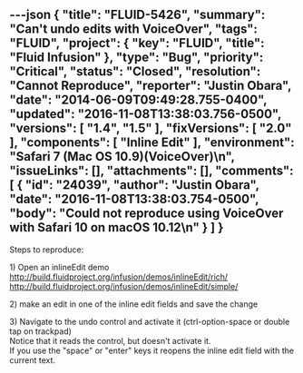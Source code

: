 ---json
{
  "title": "FLUID-5426",
  "summary": "Can't undo edits with VoiceOver",
  "tags": "FLUID",
  "project": {
    "key": "FLUID",
    "title": "Fluid Infusion"
  },
  "type": "Bug",
  "priority": "Critical",
  "status": "Closed",
  "resolution": "Cannot Reproduce",
  "reporter": "Justin Obara",
  "date": "2014-06-09T09:49:28.755-0400",
  "updated": "2016-11-08T13:38:03.756-0500",
  "versions": [
    "1.4",
    "1.5"
  ],
  "fixVersions": [
    "2.0"
  ],
  "components": [
    "Inline Edit"
  ],
  "environment": "Safari 7 (Mac OS 10.9)(VoiceOver)\n",
  "issueLinks": [],
  "attachments": [],
  "comments": [
    {
      "id": "24039",
      "author": "Justin Obara",
      "date": "2016-11-08T13:38:03.754-0500",
      "body": "Could not reproduce using VoiceOver with Safari 10 on macOS 10.12\n"
    }
  ]
}
---
Steps to reproduce:

1\) Open an inlineEdit demo\
<http://build.fluidproject.org/infusion/demos/inlineEdit/rich/>\
<http://build.fluidproject.org/infusion/demos/inlineEdit/simple/>

2\) make an edit in one of the inline edit fields and save the change

3\) Navigate to the undo control and activate it (ctrl-option-space or double tap on trackpad)\
Notice that it reads the control, but doesn't activate it.\
If you use the "space" or "enter" keys it reopens the inline edit field with the current text.

        